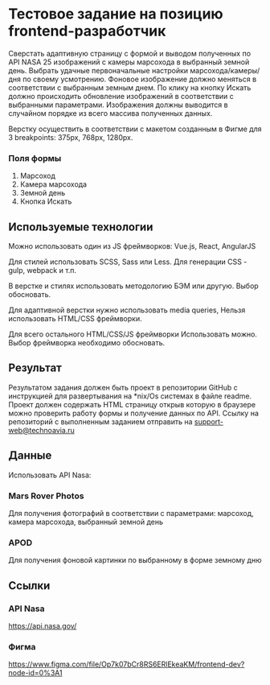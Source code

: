 # Тестовое задание на позицию frontend-разработчик

Сверстать адаптивную страницу с формой и выводом полученных по API NASA 25 изображений с камеры марсохода в выбранный земной день. Выбрать удачные первоначальные настройки марсохода/камеры/дня по своему усмотрению. Фоновое изображение должно меняться в соответствии с выбранным земным днем. По клику на кнопку Искать должно происходить обновление изображений в соответствии с выбранными параметрами. Изображения должны выводится в случайном порядке из всего массива полученных данных. 

Верстку осуществить в соответствии с макетом созданным в Фигме для 3 breakpoints: 375px, 768px, 1280px.


### Поля формы

1. Марсоход
2. Камера марсохода
3. Земной день
4. Кнопка Искать

## Используемые технологии

Можно использовать один из JS фреймворков: Vue.js, React, AngularJS

Для стилей использовать SCSS, Sass или Less. Для генерации CSS - gulp, webpack и т.п.

В верстке и стилях использовать методологию БЭМ или другую. Выбор обосновать.

Для адаптивной верстки нужно использовать media queries, Нельзя использовать HTML/CSS фреймворки.

Для всего остального HTML/CSS/JS фреймворки Использовать можно. Выбор фреймворка необходимо обосновать.


## Результат

Результатом задания должен быть проект в репозитории GitHub с инструкцией для развертывания на *nix/Os системах в файле readme.
Проект должен содержать HTML страницу открыв которую в браузере можно проверить работу формы и получение данных по API.
Ссылку на репозиторий с выполненным заданием отправить на support-web@technoavia.ru

## Данные
Использовать API Nasa: 

### Mars Rover Photos 

Для получения фотографий в соответствии с параметрами: марсоход, камера марсохода, выбранный земной день

### APOD

Для получения фоновой картинки по выбранному в форме земному дню

## Ссылки

### API Nasa

https://api.nasa.gov/

### Фигма

https://www.figma.com/file/Op7k07bCr8RS6ERlEkeaKM/frontend-dev?node-id=0%3A1
